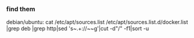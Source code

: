 

### find them

debian/ubuntu: cat /etc/apt/sources.list /etc/apt/sources.list.d/docker.list |grep deb |grep http|sed 's~.\+://~~g'|cut -d"/" -f1|sort -u
